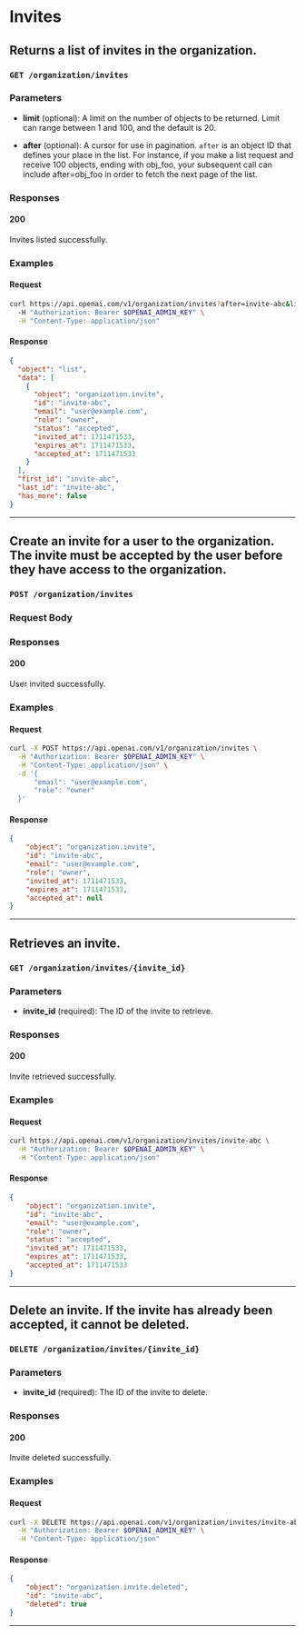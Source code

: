 # Invites

## Returns a list of invites in the organization.

### `GET /organization/invites`

### Parameters

- **limit** (optional): A limit on the number of objects to be returned. Limit can range between 1 and 100, and the default is 20.

- **after** (optional): A cursor for use in pagination. `after` is an object ID that defines your place in the list. For instance, if you make a list request and receive 100 objects, ending with obj_foo, your subsequent call can include after=obj_foo in order to fetch the next page of the list.


### Responses

#### 200

Invites listed successfully.

### Examples

#### Request

```bash
curl https://api.openai.com/v1/organization/invites?after=invite-abc&limit=20 \
  -H "Authorization: Bearer $OPENAI_ADMIN_KEY" \
  -H "Content-Type: application/json"

```

#### Response

```json
{
  "object": "list",
  "data": [
    {
      "object": "organization.invite",
      "id": "invite-abc",
      "email": "user@example.com",
      "role": "owner",
      "status": "accepted",
      "invited_at": 1711471533,
      "expires_at": 1711471533,
      "accepted_at": 1711471533
    }
  ],
  "first_id": "invite-abc",
  "last_id": "invite-abc",
  "has_more": false
}

```

---

## Create an invite for a user to the organization. The invite must be accepted by the user before they have access to the organization.

### `POST /organization/invites`

### Request Body

### Responses

#### 200

User invited successfully.

### Examples

#### Request

```bash
curl -X POST https://api.openai.com/v1/organization/invites \
  -H "Authorization: Bearer $OPENAI_ADMIN_KEY" \
  -H "Content-Type: application/json" \
  -d '{
      "email": "user@example.com",
      "role": "owner"
  }'

```

#### Response

```json
{
    "object": "organization.invite",
    "id": "invite-abc",
    "email": "user@example.com",
    "role": "owner",
    "invited_at": 1711471533,
    "expires_at": 1711471533,
    "accepted_at": null
}

```

---

## Retrieves an invite.

### `GET /organization/invites/{invite_id}`

### Parameters

- **invite_id** (required): The ID of the invite to retrieve.

### Responses

#### 200

Invite retrieved successfully.

### Examples

#### Request

```bash
curl https://api.openai.com/v1/organization/invites/invite-abc \
  -H "Authorization: Bearer $OPENAI_ADMIN_KEY" \
  -H "Content-Type: application/json"

```

#### Response

```json
{
    "object": "organization.invite",
    "id": "invite-abc",
    "email": "user@example.com",
    "role": "owner",
    "status": "accepted",
    "invited_at": 1711471533,
    "expires_at": 1711471533,
    "accepted_at": 1711471533
}

```

---

## Delete an invite. If the invite has already been accepted, it cannot be deleted.

### `DELETE /organization/invites/{invite_id}`

### Parameters

- **invite_id** (required): The ID of the invite to delete.

### Responses

#### 200

Invite deleted successfully.

### Examples

#### Request

```bash
curl -X DELETE https://api.openai.com/v1/organization/invites/invite-abc \
  -H "Authorization: Bearer $OPENAI_ADMIN_KEY" \
  -H "Content-Type: application/json"

```

#### Response

```json
{
    "object": "organization.invite.deleted",
    "id": "invite-abc",
    "deleted": true
}

```

---

